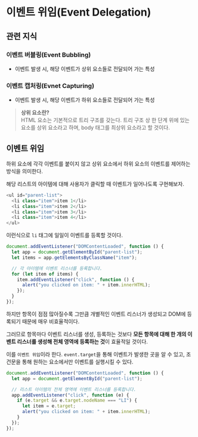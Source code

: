 # 이벤트 위임(Event Delegation)

## 관련 지식

### 이벤트 버블링(Event Bubbling)

- 이벤트 발생 시, 해당 이벤트가 상위 요소들로 전달되어 가는 특성

### 이벤트 캡처링(Evnet Capturing)

- 이벤트 발생 시, 해당 이벤트가 하위 요소들로 전달되어 가는 특성

> **상위 요소란?** <br/>
> HTML 요소는 기본적으로 트리 구조를 갖는다. 트리 구조 상 한 단계 위에 있는 요소를 상위 요소라고 하며, body 태그를 최상위 요소라고 할 것이다.

## 이벤트 위임

하위 요소에 각각 이벤트를 붙이지 않고 상위 요소에서 하위 요소의 이벤트를 제어하는 방식을 의미한다.

해당 리스트의 아이템에 대해 사용자가 클릭할 때 이벤트가 일어나도록 구현해보자.

```js
<ul id="parent-list">
  <li class="item">item 1</li>
  <li class="item">item 2</li>
  <li class="item">item 3</li>
  <li class="item">item 4</li>
</ul>
```

이런식으로 `li` 태그에 일일이 이벤트를 등록할 것이다.

```js
document.addEventListener("DOMContentLoaded", function () {
  let app = document.getElementById("parent-list");
  let items = app.getElementsByClassName("item");

  // 각 아이템에 이벤트 리스너를 등록합니다.
  for (let item of items) {
    item.addEventListener("click", function () {
      alert("you clicked on item: " + item.innerHTML);
    });
  }
});
```

하지만 항목이 점점 많아질수록 그만큼 개별적인 이벤트 리스너가 생성되고 DOM에 등록되기 때문에 매우 비효율적이다.

그러므로 항목마다 이벤트 리스너를 생성, 등록하는 것보다 **모든 항목에 대해 한 개의 이벤트 리스너를 생성해 전체 영역에 등록하는 것**이 효율적일 것이다.

이를 `이벤트 위임`이라 한다.
`event.target`을 통해 이벤트가 발생한 곳을 알 수 있고, 조건문을 통해 원하는 요소에서만 이벤트를 실행시킬 수 있다.

```js
document.addEventListener("DOMContentLoaded", function () {
  let app = document.getElementById("parent-list");

  // 리스트 아이템의 전체 영역에 이벤트 리스너를 등록합니다.
  app.addEventListener("click", function (e) {
    if (e.target && e.target.nodeName === "LI") {
      let item = e.target;
      alert("you clicked on item: " + item.innerHTML);
    }
  });
});
```
